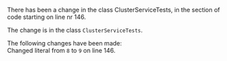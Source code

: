 There has been a change in the class ClusterServiceTests, in the section of code starting on line nr 146.
  
The change is in the class ```ClusterServiceTests```.
  
The following changes have been made:  
Changed literal from ```8``` to ```9``` on line 146.  
